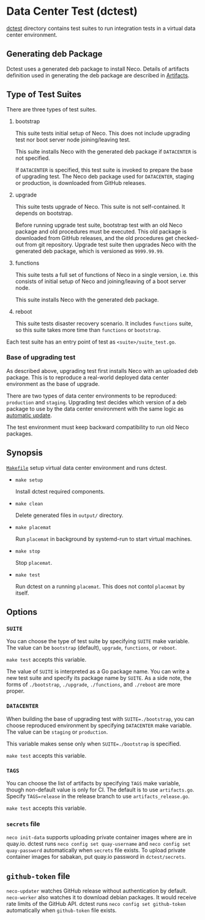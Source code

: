 Data Center Test (dctest)
=========================

[dctest](dctest/) directory contains test suites to run integration
tests in a virtual data center environment.

Generating deb Package
----------------------

Dctest uses a generated deb package to install Neco.
Details of artifacts definition used in generating the deb package are
described in [Artifacts](artifacts).

Type of Test Suites
-------------------

There are three types of test suites.

1. bootstrap

    This suite tests initial setup of Neco.  This does not include
    upgrading test nor boot server node joining/leaving test.

    This suite installs Neco with the generated deb package if `DATACENTER`
    is not specified.

    If `DATACENTER` is specified, this test suite is invoked to prepare the base
    of upgrading test.  The Neco deb package used for `DATACENTER`, staging or
    production, is downloaded from GitHub releases.

2. upgrade

    This suite tests upgrade of Neco. This suite is not self-contained. It depends on bootstrap.

    Before running upgrade test suite, bootstrap test with an old Neco package and old procedures must be executed.
    This old package is downloaded from GitHub releases, and the old procedures get checked-out from git repository.
    Upgrade test suite then upgrades Neco with the generated deb package,
    which is versioned as `9999.99.99`.

3. functions

    This suite tests a full set of functions of Neco in a single version,
    i.e. this consists of initial setup of Neco and joining/leaving of
    a boot server node.

    This suite installs Neco with the generated deb package.

4. reboot

    This suite tests disaster recovery scenario.
    It includes `functions` suite, so this suite takes more time than `functions` or `bootstrap`. 

Each test suite has an entry point of test as `<suite>/suite_test.go`.

### Base of upgrading test

As described above, upgrading test first installs Neco with an uploaded deb
package.  This is to reproduce a real-world deployed data center environment
as the base of upgrade.

There are two types of data center environments to be reproduced: `production`
and `staging`.  Upgrading test decides which version of a deb package to use
by the data center environment with the same logic as
[automatic update](update#tag-name-and-release-flow).

The test environment must keep backward compatibility to run old Neco packages.

Synopsis
--------

[`Makefile`](Makefile) setup virtual data center environment and runs dctest.

* `make setup`

    Install dctest required components.

* `make clean`

    Delete generated files in `output/` directory.

* `make placemat`

    Run `placemat` in background by systemd-run to start virtual machines.

* `make stop`

    Stop `placemat`.

* `make test`

    Run dctest on a running `placemat`.  This does not contol `placemat` by itself.

Options
-------

### `SUITE`

You can choose the type of test suite by specifying `SUITE` make variable.
The value can be `bootstrap` (default), `upgrade`, `functions`, or `reboot`.

`make test` accepts this variable.

The value of `SUITE` is interpreted as a Go package name.  You can write
a new test suite and specify its package name by `SUITE`.  As a side note,
the forms of `./bootstrap`, `./upgrade`, `./functions`, and `./reboot` are more proper.

### `DATACENTER`

When building the base of upgrading test with `SUITE=./bootstrap`,
you can choose reproduced environment by specifying `DATACENTER` make
variable.
The value can be `staging` or `production`.

This variable makes sense only when `SUITE=./bootstrap` is specified.

`make test` accepts this variable.

### `TAGS`

You can choose the list of artifacts by specifying `TAGS` make variable,
though non-default value is only for CI.
The default is to use `artifacts.go`.
Specify `TAGS=release` in the release branch to use `artifacts_release.go`.

`make test` accepts this variable.

### `secrets` file

`neco init-data` supports uploading private container images where are in quay.io.
dctest runs `neco config set quay-username` and `neco config set quay-password` automatically when `secrets` file exists.
To upload private container images for sabakan, put quay.io password in `dctest/secrets`.

## `github-token` file

`neco-updater` watches GitHub release without authentication by default. `neco-worker` also watches it to download debian packages.
It would receive rate limits of the GitHub API. dctest runs `neco config set github-token` automatically when `github-token` file exists.
